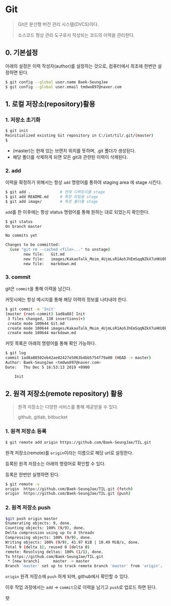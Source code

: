 # Git

> Git은 분산형 버전 관리 시스템(DVCS)이다.
>
> 소스코드 형상 관리 도구로서 작성되는 코드의 이력을 관리한다.

## 0. 기본설정

아래의 설정은 이력 작성자(author)를 설정하는 것으로, 컴퓨터에서 최초에 한번만 설정하면 된다.

```bash
$ git config --global user.name Baek-SeungJae
$ git config --global user.email tmdwo897@naver.com

```



## 1. 로컬 저장소(repository)활용

### 1. 저장소 초기화

```bash
$ git init
Reinitialized existing Git repository in C:/iot/til/.git/(master)
$  
```

* (master)는 현재 있는 브랜치 위치를 뜻하며, .git 폴더가 생성된다.
* 해당 폴더를 삭제하게 되면 모든 git과 관련된 이력이 삭제된다.

### 2. add

이력을 확정하기 위해서는 항상 `add` 명령어를 통하여 staging area 에 stage 시킨다.

```bash
$ git add .				# 현재 디렉토리를 stage
$ git add README.md		# 특정 파일을 stage
$ git add image/		# 특정 폴더를 stage
```

`add`를 한 이후에는 항상 status 명령어를 통해 원하는 대로 되었는지 확인한다.

```bash
$ git status
On branch master

No commits yet

Changes to be committed:
  (use "git rm --cached <file>..." to unstage)
        new file:   Git.md
        new file:   images/KakaoTalk_Moim_4UjmLsR1AohJhEmSqqNZkX7uHKU0kp.jpg
        new file:   markdown.md
```

### 3. commit

git은 `commit`을 통해 이력을 남긴다.

커밋시에는 항상 메시지를 통해 해당 이력의 정보를 나타내야 한다.

```bash
$ git commit -m 'Init'
[master (root-commit) 1ad8a88] Init
 3 files changed, 130 insertions(+)
 create mode 100644 Git.md
 create mode 100644 images/KakaoTalk_Moim_4UjmLsR1AohJhEmSqqNZkX7uHKU0kp.jpg
 create mode 100644 markdown.md

```

커밋 목록은 아래의 명령어를 통해 확인 가능하다.

```bash
$ git log
commit 1ad8a88502eb42ae82427e5063b4bb5754f79a00 (HEAD -> master)
Author: Baek-SeungJae <tmdwo897@naver.com>
Date:   Thu Dec 5 16:53:13 2019 +0900

    Init

```

## 2. 원격 저장소(remote repository) 활용

> 원격 저장소는 다양한 서비스를 통해 제공받을 수 있다.
>
> github, gitlab, bitbucket

### 1. 원격 저장소 등록

```bash
$ git remote add origin https://github.com/Baek-SeungJae/TIL.git
```

원격 저장소(remote)를 `origin`이라는 이름으로 해당 url로 설정한다.

등록된 원격 저장소는 아래의 명령어로 확인할 수 있다.

등록은 한번만 실행하면 된다.

```bash
$ git remote -v
origin  https://github.com/Baek-SeungJae/TIL.git (fetch)
origin  https://github.com/Baek-SeungJae/TIL.git (push)

```

### 2. 원격 저장소 push

```bash
$git push origin master
Enumerating objects: 9, done.
Counting objects: 100% (9/9), done.
Delta compression using up to 4 threads
Compressing objects: 100% (9/9), done.
Writing objects: 100% (9/9), 41.97 KiB | 10.49 MiB/s, done.
Total 9 (delta 1), reused 0 (delta 0)
remote: Resolving deltas: 100% (1/1), done.
To https://github.com/Baek-SeungJae/TIL.git
 * [new branch]      master -> master
Branch 'master' set up to track remote branch 'master' from 'origin'.
```

`origin` 원격 저장소에 `push` 하게 되며, github에서 확인할 수 있다.

이후 작업 과정에서는 `add` -> `commit`으로 이력을 남기고 `push`로 업로드 하면 된다.

햣 